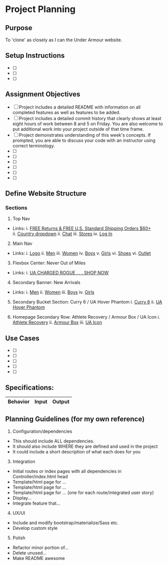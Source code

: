 # Project Planning

## Purpose
To 'clone' as closely as I can the Under Armour website.

## Setup Instructions
- [ ]   
- [ ]   
- [ ]   

## Assignment Objectives
- [ ] Project includes a detailed README with information on all completed features as well as features to be added.
- [ ] Project includes a detailed commit history that clearly shows at least eight hours of work between 8 and 5 on Friday. You are also welcome to put additional work into your project outside of that time frame.
- [ ] Project demonstrates understanding of this week's concepts. If prompted, you are able to discuss your code with an instructor using correct terminology.
- [ ]
- [ ]
- [ ]
- [ ]
- [ ]
- [ ]

## Define Website Structure
### Sections
1. Top Nav
* Links:
  i. [FREE Returns & FREE U.S. Standard Shipping Orders $60+](https://www.underarmour.com/en-us/customer-service/shipping)  
  ii. [Country dropdown](https://www.underarmour.com/en-us/change-region)
  ii. [Chat](https://www.underarmour.com/en-us/#)
  iii. [Stores](https://www.underarmour.com/en-us/find-a-store)
  iv. [Log In](https://www.underarmour.com/en-us/login)

2. Main Nav
* Links:
  i. [Logo](https://www.underarmour.com/en-us)
  ii. [Men](https://www.underarmour.com/en-us/mens)
  iii. [Women](https://www.underarmour.com/en-us/womens)
  iv. [Boys](https://www.underarmour.com/en-us/boys)
  v. [Girls](https://www.underarmour.com/en-us/girls)
  vi. [Shoes](https://www.underarmour.com/en-us/footwear)
  vi. [Outlet](https://www.underarmour.com/en-us/https://www.underarmour.com/en-us/outlet/g/6)

3. Flexbox Center: Never Out of Miles
* Links:
 i. [UA CHARGED ROGUE . . . SHOP NOW](https://www.underarmour.com/en-us/footwear/running/g/3rha?iid=hero&iidasset=190104_Run_ChargedRogue)

4. Secondary Banner: New Arrivals
* Links:
  i. [Men](https://www.underarmour.com/en-us/new-arrivals/mens/g/39272?iid=banner&iidasset=text)
  ii. [Women](https://www.underarmour.com/en-us/new-arrivals/womens/g/3c272?iid=banner&iidasset=text)
  iii. [Boys](https://www.underarmour.com/en-us/new-arrivals/boys/g/3f272?iid=banner&iidasset=text)
  iv. [Girls](https://www.underarmour.com/en-us/new-arrivals/girls/g/3i272?iid=banner&iidasset=text)

5. Secondary Bucket Section: Curry 6 / UA Hover Phantom
  i. [Curry 6](https://www.underarmour.com/en-us/steph-curry-collection/g/325t?iid=bucket&iidasset=190104_C6)
  ii. [UA Hover Phantom](https://www.underarmour.com/en-us/sportstyle-shoes/hovr/g/33yb418?iid=bucket&iidasset=180509_SS19_HOVR_Confetti)

6. Homepage Secondary Row: Athlete Recovery / Armour Box / UA Icon
  i. [Athlete Recovery](https://www.underarmour.com/en-us/recovery/g/33xh?iid=bucket&iidasset=180706_Recovery_Sleep_M_HPT)
  ii. [Armour Box](https://www.underarmour.com/en-us/armourbox?iid=bucket&iidasset=171002_QT_ArmourBox_HPT)
  iii. [UA Icon](https://www.underarmour.com/en-us/ua-icon-customized-gear?iid=bucket&iidasset=180424_HPT_UAIcon_SS18Launch)

## Use Cases
- [ ]
- [ ]
- [ ]
- [ ]
- [ ]

## Specifications:
| Behavior | Input | Output |
|----------|-------|--------|


## Planning Guidelines (for my own reference)

1. Configuration/dependencies
  * This should include ALL dependencies.
  * It should also include WHERE they are defined and used in the project
  * It could include a short description of what each does for you

3. Integration
  * Initial routes or index pages with all dependencies in Controller/index.html head
  * Template/html page for ...
  * Template/html page for ...
  * Template/html page for ... (one for each route/integrated user story)
  * Display...
  * Integrate feature that...

4. UX/UI
  * Include and modify bootstrap/materialize/Sass etc.
  * Develop custom style

5. Polish
  * Refactor minor portion of...
  * Delete unused...
  * Make README awesome
